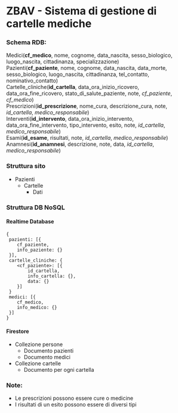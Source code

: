 # ZBAV - Sistema di gestione di cartelle mediche

### Schema RDB:

Medici(**cf_medico**, nome, cognome, data_nascita, sesso_biologico, luogo_nascita, cittadinanza, specializzazione)<br/>
Pazienti(**cf_paziente**, nome, cognome, data_nascita, data_morte, sesso_biologico, luogo_nascita, cittadinanza, tel_contatto, nominativo_contatto)<br/>
Cartelle_cliniche(**id_cartella**, data_ora_inizio_ricovero, data_ora_fine_ricovero, stato_di_salute_paziente, note, *cf_paziente*, *cf_medico*)<br/>
Prescrizioni(**id_prescrizione**, nome_cura, descrizione_cura, note, *id_cartella*, *medico_responsabile*)<br/>
Interventi(**id_intervento**, data_ora_inizio_intervento, data_ora_fine_intervento, tipo_intervento, esito, note, *id_cartella*, *medico_responsabile*)<br/>
Esami(**id_esame**, risultati, note, *id_cartella*, *medico_responsabile*)<br/>
Anamnesi(**id_anamnesi**, descrizione, note, data, *id_cartella*, *medico_responsabile*)<br/>

### Struttura sito

 - Pazienti
 	- Cartelle
 		- Dati

### Struttura DB NoSQL

#### Realtime Database

```
{
 pazienti: [{
 	cf_paziente,
 	info_paziente: {}
 }],
 cartelle_cliniche: {
 	<cf_paziente>: [{
		id_cartella,
		info_cartella: {},
		data: {}
	}]
 }
 medici: [{
 	cf_medico,
	info_medico: {}
 }]
}
```

#### Firestore

 - Collezione persone
   - Documento pazienti
   - Documento medici
 - Collezione cartelle
 	- Documento per ogni cartella

### Note:

 - Le prescrizioni possono essere cure o medicine
 - I risultati di un esito possono essere di diversi tipi
